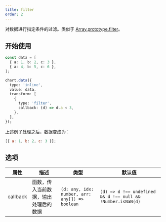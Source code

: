 ```yaml
---
title: filter
order: 2
---
```


对数据进行指定条件的过滤。类似于 [Array.prototype.filter](https://developer.mozilla.org/en-US/docs/Web/JavaScript/Reference/Global_Objects/Array/filter)。

## 开始使用

```ts
const data = [
  { a: 1, b: 2, c: 3 },
  { a: 4, b: 5, c: 6 },
];

chart.data({
  type: 'inline',
  value: data,
  transform: [
    {
      type: 'filter',
      callback: (d) => d.a < 3,
    },
  ],
});
```

上述例子处理之后，数据变成为：

```js
[{ a: 1, b: 2, c: 3 }];
```

## 选项

| 属性     | 描述                                 | 类型                                           | 默认值                                                     |
| -------- | ------------------------------------ | ---------------------------------------------- | ---------------------------------------------------------- |
| callback | 函数，传入当前数据，输出处理后的数据 | `(d: any, idx: number, arr: any[]) => boolean` | `(d) => d !== undefined && d !== null && !Number.isNaN(d)` |
